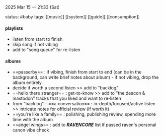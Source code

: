 2025 Mar 15 — 21:33 (Sat)

status: #baby 
tags: [[music]] [[system]] [[guide]] [[consumption]] 

#### playlists
- listen from start to finish
- skip song if not vibing 
- add to "song queue" for re-listen

#### albums
- ==passerby== : if vibing, finish from start to end (can be in the background, can write brief notes about album) - if not vibing, drop the album entirely
- decide if worth a second listen >> add to "backlog"
- ==hello there stranger== : get-to-know >> add to "the deacon & mastodon" tracks that you liked and want to re-listen
- from "backlog" - ==a conversation== : in-depth/focused/active listen >> intricate notes for official review (if worth it)
- ==you're like a family== : polishing, publishing review, spending more time with the album
- ==angel wings== : add to ***RAVENCORE*** list if passed raven's personal canon vibe check